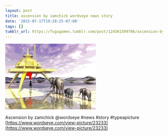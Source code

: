 ```yaml
---
layout: post
title: ascension by zamchick wordseye news story
date: '2015-07-17T19:20:25-07:00'
tags: []
tumblr_url: https://fugugames.tumblr.com/post/124361509786/ascension-by-zamchick-wordseye-news-story
---
```

 ![](/tumblr_files/tumblr_nrnni1QaPA1tgne1po1_400.jpg)  

Ascension by zamchick @wordseye #news #story #typeapicture  
[https://www.wordseye.com/view-picture/23233](https://www.wordseye.com/view-picture/23233)

